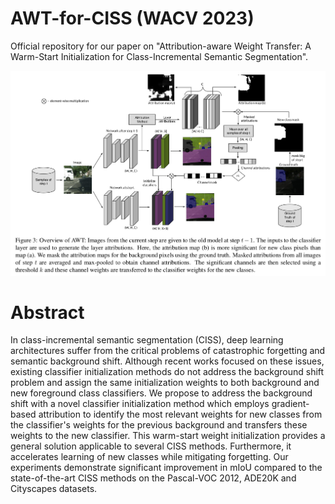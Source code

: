# AWT-for-CISS (WACV 2023)
Official repository for our paper on "Attribution-aware Weight Transfer: A Warm-Start Initialization for Class-Incremental Semantic Segmentation".

<img src="https://github.com/dfki-av/AWT-for-CISS/blob/main/figs/AWT.png">

# Abstract
In class-incremental semantic segmentation (CISS), deep learning architectures suffer from the critical problems of catastrophic forgetting and semantic background shift. Although recent works focused on these issues, existing classifier initialization methods do not address the background shift problem and assign the same initialization weights to both background and new foreground class classifiers. We propose to address the background shift with a novel classifier initialization method which employs gradient-based attribution to identify the most relevant weights for new classes from the classifier's weights for the previous background and transfers these weights to the new classifier. This warm-start weight initialization provides a general solution applicable to several CISS methods. Furthermore, it accelerates learning of new classes while mitigating forgetting. Our experiments demonstrate significant improvement in mIoU compared to the state-of-the-art CISS methods on the Pascal-VOC 2012, ADE20K and Cityscapes datasets.

